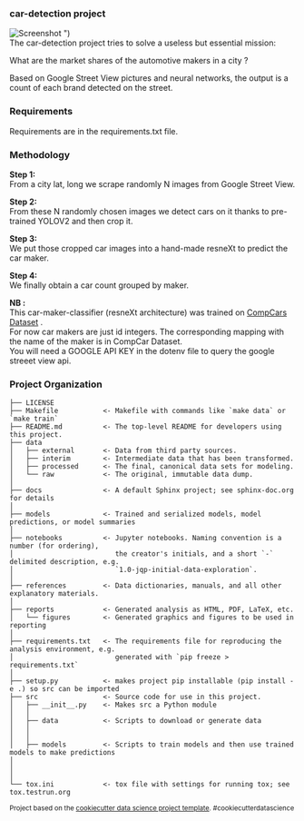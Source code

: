 ### car-detection project


![Screenshot](http://mmlab.ie.cuhk.edu.hk/datasets/comp_cars/illustration.png)
") <br/> The car-detection project tries to solve a useless but
essential mission:

What are the market shares of the automotive makers in a city ?

Based on Google Street View pictures and neural networks, the output is a count of each brand detected on the street.

### Requirements

Requirements are in the requirements.txt file.
 
### Methodology

**Step 1:**<br/> From a city lat, long we scrape randomly N images
from Google Street View.

**Step 2:**<br/>
From these N randomly chosen images we detect cars on it thanks to pre-trained YOLOV2 and then crop it.

**Step 3:**<br/>
We put those cropped car images into a hand-made resneXt to predict the car maker.

**Step 4:**<br/> We finally obtain a car count grouped by maker.

**NB :** <br/> This car-maker-classifier (resneXt architecture) was
trained on
[CompCars Dataset](http://mmlab.ie.cuhk.edu.hk/datasets/comp_cars/index.html)
</a>. <br/> For now car makers are just id integers. The corresponding
mapping with the name of the maker is in CompCar Dataset. <br/> You will
need a GOOGLE API KEY in the dotenv file to query the google streeet
view api.

### Project Organization

    ├── LICENSE
    ├── Makefile           <- Makefile with commands like `make data` or `make train`
    ├── README.md          <- The top-level README for developers using this project.
    ├── data
    │   ├── external       <- Data from third party sources.
    │   ├── interim        <- Intermediate data that has been transformed.
    │   ├── processed      <- The final, canonical data sets for modeling.
    │   └── raw            <- The original, immutable data dump.
    │
    ├── docs               <- A default Sphinx project; see sphinx-doc.org for details
    │
    ├── models             <- Trained and serialized models, model predictions, or model summaries
    │
    ├── notebooks          <- Jupyter notebooks. Naming convention is a number (for ordering),
    │                         the creator's initials, and a short `-` delimited description, e.g.
    │                         `1.0-jqp-initial-data-exploration`.
    │
    ├── references         <- Data dictionaries, manuals, and all other explanatory materials.
    │
    ├── reports            <- Generated analysis as HTML, PDF, LaTeX, etc.
    │   └── figures        <- Generated graphics and figures to be used in reporting
    │
    ├── requirements.txt   <- The requirements file for reproducing the analysis environment, e.g.
    │                         generated with `pip freeze > requirements.txt`
    │
    ├── setup.py           <- makes project pip installable (pip install -e .) so src can be imported
    ├── src                <- Source code for use in this project.
    │   ├── __init__.py    <- Makes src a Python module
    │   │
    │   ├── data           <- Scripts to download or generate data
    │   │   
    │   │
    │   ├── models         <- Scripts to train models and then use trained models to make predictions
    │               
    │      
    │   
    └── tox.ini            <- tox file with settings for running tox; see tox.testrun.org

<p><small>Project based on the <a target="_blank" href="https://drivendata.github.io/cookiecutter-data-science/">cookiecutter data science project template</a>. #cookiecutterdatascience</small></p>
